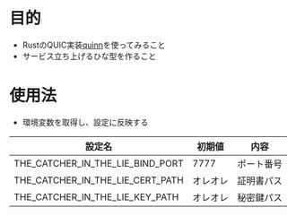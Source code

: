 # 目的
- RustのQUIC実装[quinn](https://github.com/quinn-rs/quinn)を使ってみること
- サービス立ち上げるひな型を作ること

# 使用法
- 環境変数を取得し、設定に反映する

| 設定名 | 初期値 | 内容 |
| ------| ------| ------|
| THE_CATCHER_IN_THE_LIE_BIND_PORT | 7777 | ポート番号 |
| THE_CATCHER_IN_THE_LIE_CERT_PATH | オレオレ | 証明書パス |
| THE_CATCHER_IN_THE_LIE_KEY_PATH | オレオレ | 秘密鍵パス |

